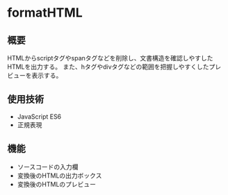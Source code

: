 # formatHTML

## 概要

HTMLからscriptタグやspanタグなどを削除し、文書構造を確認しやすしたHTMLを出力する。
また、hタグやdivタグなどの範囲を把握しやすくしたプレビューを表示する。

## 使用技術

- JavaScript ES6
- 正規表現

## 機能

- ソースコードの入力欄
- 変換後のHTMLの出力ボックス
- 変換後のHTMLのプレビュー
